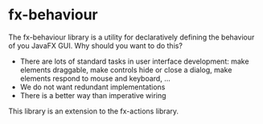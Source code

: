 fx-behaviour
============

The fx-behaviour library is a utility for declaratively defining the behaviour of you JavaFX GUI. Why should you want to do this?
+ There are lots of standard tasks in user interface development: make elements draggable, make controls hide or close a dialog, make elements respond to mouse and keyboard, ...
+ We do not want redundant implementations
+ There is a better way than imperative wiring

This library is an extension to the fx-actions library.
